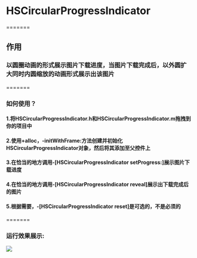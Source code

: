 # HSCircularProgressIndicator
=======
##  作用
### 以圆圈动画的形式展示图片下载进度，当图片下载完成后，以外圆扩大同时内圆缩放的动画形式展示出该图片
=======
###  如何使用？
#### 1.将HSCircularProgressIndicator.h和HSCircularProgressIndicator.m拖拽到你的项目中
#### 2.使用+alloc，-initWithFrame:方法创建并初始化HSCircularProgressIndicator对象，然后将其添加至父控件上
#### 3.在恰当的地方调用-[HSCircularProgressIndicator setProgress:]展示图片下载进度
#### 4.在恰当的地方调用-[HSCircularProgressIndicator reveal]展示出下载完成后的图片
#### 5.根据需要，-[HSCircularProgressIndicator reset]是可选的，不是必须的
=======
### 运行效果展示:
![](https://github.com/huashanbayern/HSCircularProgressIndicator/blob/master/运行效果展示.gif)

